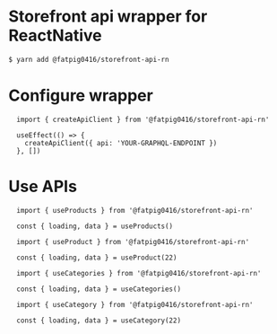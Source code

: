 # Storefront api wrapper for ReactNative

```sh
$ yarn add @fatpig0416/storefront-api-rn
```

# Configure wrapper
```
  import { createApiClient } from '@fatpig0416/storefront-api-rn'

  useEffect(() => {
    createApiClient({ api: 'YOUR-GRAPHQL-ENDPOINT })
  }, [])
```
# Use APIs
```
  import { useProducts } from '@fatpig0416/storefront-api-rn'

  const { loading, data } = useProducts()
```

```
  import { useProduct } from '@fatpig0416/storefront-api-rn'

  const { loading, data } = useProduct(22)
```

```
  import { useCategories } from '@fatpig0416/storefront-api-rn'

  const { loading, data } = useCategories()
```

```
  import { useCategory } from '@fatpig0416/storefront-api-rn'

  const { loading, data } = useCategory(22)
```